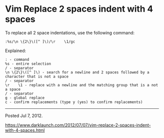 # Vim Replace 2 spaces indent with 4 spaces

To replace all 2 space indentations, use the following command:

```
:%s/\n \{2\}\([^ ]\)/\r    \1/gc
```

Explained:

```
: - command
%s - entire selection
/ - separator
\n \{2\}\([^ ]\) - search for a newline and 2 spaces followed by a character that is not a space
/ - separator
\r    \1 - replace with a newline and the matching group that is a not a space
/ - separator
g - global replace
c - confirm replacements (type y (yes) to confirm replacements)
```

---

Posted Jul 7, 2012.

https://www.darklaunch.com/2012/07/07/vim-replace-2-spaces-indent-with-4-spaces.html